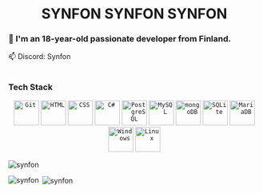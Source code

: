 <h1 align="center">SYNFON SYNFON SYNFON</h1>

<h3 align="left"> 👦 I'm an 18-year-old passionate developer from Finland.</h3>

<p align="left">
  📫 Discord: Synfon
</p>


<h3 align="left" style="display: inline-block; margin-right: 30px;">Tech Stack</h3>
<div align="center">
	<code><img width="50" src="https://raw.githubusercontent.com/marwin1991/profile-technology-icons/refs/heads/main/icons/git.png" alt="Git" title="Git"/></code>
	<code><img width="50" src="https://raw.githubusercontent.com/marwin1991/profile-technology-icons/refs/heads/main/icons/html.png" alt="HTML" title="HTML"/></code>
	<code><img width="50" src="https://raw.githubusercontent.com/marwin1991/profile-technology-icons/refs/heads/main/icons/css.png" alt="CSS" title="CSS"/></code>
	<code><img width="50" src="https://raw.githubusercontent.com/marwin1991/profile-technology-icons/refs/heads/main/icons/c%23.png" alt="C#" title="C#"/></code>
	<code><img width="50" src="https://raw.githubusercontent.com/marwin1991/profile-technology-icons/refs/heads/main/icons/postgresql.png" alt="PostgreSQL" title="PostgreSQL"/></code>
	<code><img width="50" src="https://raw.githubusercontent.com/marwin1991/profile-technology-icons/refs/heads/main/icons/mysql.png" alt="MySQL" title="MySQL"/></code>
	<code><img width="50" src="https://raw.githubusercontent.com/marwin1991/profile-technology-icons/refs/heads/main/icons/mongodb.png" alt="mongoDB" title="mongoDB"/></code>
	<code><img width="50" src="https://raw.githubusercontent.com/marwin1991/profile-technology-icons/refs/heads/main/icons/sqlite.png" alt="SQLite" title="SQLite"/></code>
	<code><img width="50" src="https://raw.githubusercontent.com/marwin1991/profile-technology-icons/refs/heads/main/icons/mariadb.png" alt="MariaDB" title="MariaDB"/></code>
	<code><img width="50" src="https://raw.githubusercontent.com/marwin1991/profile-technology-icons/refs/heads/main/icons/windows.png" alt="Windows" title="Windows"/></code>
	<code><img width="50" src="https://raw.githubusercontent.com/marwin1991/profile-technology-icons/refs/heads/main/icons/linux.png" alt="Linux" title="Linux"/></code>
</div>
<p align="left"> <img src="https://komarev.com/ghpvc/?username=synfon&label=Profile%20views&color=0e75b6&style=flat" alt="synfon" /> </p>



<p><img align="left" src="https://github-readme-stats.vercel.app/api/top-langs?username=synfon&show_icons=true&locale=en&layout=compact" alt="synfon" /></p>

<p>&nbsp;<img align="center" src="https://github-readme-stats.vercel.app/api?username=synfon&show_icons=true&locale=en" alt="synfon" /></p>

